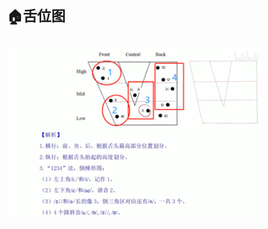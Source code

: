 
# 🏠舌位图


![舌位图](https://github.com/april727/Documents/blob/main/%E9%9F%B3%E6%A0%87/Pasted%20image%2020230518174725.png)
---

